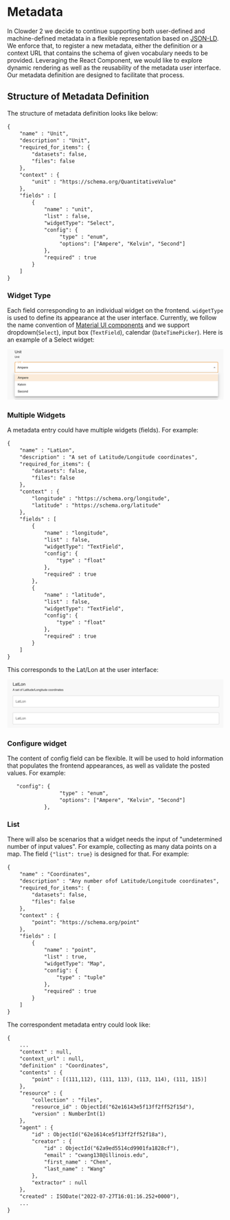 # Metadata

In Clowder 2 we decide to continue supporting both user-defined and machine-defined metadata in a flexible
representation based on [JSON-LD](https://json-ld.org/). We enforce that, to register a new metadata, either the definition
or a context URL that contains the schema of given vocabulary needs to be provided. Leveraging the
React Component, we would like to explore dynamic rendering as well as the reusability of the metadata user interface.
Our metadata definition are designed to facilitate that process.


## Structure of Metadata Definition
The structure of metadata definition looks like below:
```
{
    "name" : "Unit",
    "description" : "Unit",
    "required_for_items": {
        "datasets": false,
        "files": false
    },
    "context" : {
        "unit" : "https://schema.org/QuantitativeValue"
    },
    "fields" : [
        {
            "name" : "unit",
            "list" : false,
            "widgetType": "Select",
            "config": {
                 "type" : "enum",
                 "options": ["Ampere", "Kelvin", "Second"]
            },
            "required" : true
        }
    ]
}
```

### Widget Type
Each field corresponding to an individual widget on the frontend. `widgetType` is used to define its appearance at the
user interface. Currently, we follow the name convention of [Material UI components](https://mui.com/components/)
and we support dropdown(`Select`), input box (`TextField`), calendar (`DateTimePicker`). Here is an example of a Select
widget:

![Widget Type](../assets/images/metadata_dropdown.png)

### Multiple Widgets
A metadata entry could have multiple widgets (fields). For example:
```
{
    "name" : "LatLon",
    "description" : "A set of Latitude/Longitude coordinates",
    "required_for_items": {
        "datasets": false,
        "files": false
    },
    "context" : {
        "longitude" : "https://schema.org/longitude",
        "latitude" : "https://schema.org/latitude"
    },
    "fields" : [
        {
            "name" : "longitude",
            "list" : false,
            "widgetType": "TextField",
            "config": {
                "type" : "float"
            },
            "required" : true
        },
        {
            "name" : "latitude",
            "list" : false,
            "widgetType": "TextField",
            "config": {
                "type" : "float"
            },
            "required" : true
        }
    ]
}
```
This corresponds to the Lat/Lon at the user interface:

![LatLon](../assets/images/multiple_widgets.png)

### Configure widget
The content of config field can be flexible. It will be used to hold information that populates the frontend
appearances, as well as validate the posted values. For example:
```
   "config": {
                 "type" : "enum",
                 "options": ["Ampere", "Kelvin", "Second"]
            },
```

### List
There will also be scenarios that a widget needs the input of "undetermined number of input values". For example,
collecting as many data points on a map. The field `{"list": true}` is designed for that. For example:
```
{
    "name" : "Coordinates",
    "description" : "Any number ofof Latitude/Longitude coordinates",
    "required_for_items": {
        "datasets": false,
        "files": false
    },
    "context" : {
        "point": "https://schema.org/point"
    },
    "fields" : [
        {
            "name" : "point",
            "list" : true,
            "widgetType": "Map",
            "config": {
                "type" : "tuple"
            },
            "required" : true
        }
    ]
}
```

The correspondent metadata entry could look like:
```
{
    ...
    "context" : null,
    "context_url" : null,
    "definition" : "Coordinates",
    "contents" : {
        "point" : [(111,112), (111, 113), (113, 114), (111, 115)]
    },
    "resource" : {
        "collection" : "files",
        "resource_id" : ObjectId("62e16143e5f13ff2ff52f15d"),
        "version" : NumberInt(1)
    },
    "agent" : {
        "id" : ObjectId("62e1614ce5f13ff2ff52f18a"),
        "creator" : {
            "id" : ObjectId("62a9ed5514cd9901fa1828cf"),
            "email" : "cwang138@illinois.edu",
            "first_name" : "Chen",
            "last_name" : "Wang"
        },
        "extractor" : null
    },
    "created" : ISODate("2022-07-27T16:01:16.252+0000"),
    ...
}
```
